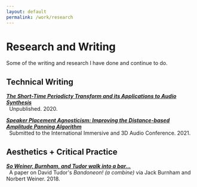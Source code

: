 ```yaml
---
layout: default
permalink: /work/research
---
```

# Research and Writing

Some of the writing and research I have done and continue to do.

<!-- [The Short-Time Periodicty Transform and its Applications to Audio Synthesis](./stpt) -->
## Technical Writing

[___The Short-Time Periodicty Transform and its Applications to Audio Synthesis___](./research/stpt) <br/>
&nbsp;&nbsp;Unpublished. 2020.

[___Speaker Placement Agnosticism: Improving the Distance-based Amplitude Panning Algorithm___](./research/dbap) <br/>
&nbsp;&nbsp;Submitted to the International Immersive and 3D Audio Conference. 2021.


<!-- [Improvements to Sethares and Staley's M-Best Algorithm and Fundamental Projection Formula](./ss_improvements) -->

## Aesthetics + Critical Practice

[___So Weiner, Burnham, and Tudor walk into a bar...___](./research/bandoneon) <br/>
&nbsp;&nbsp;A paper on David Tudor's _Bandoneon! (a combine)_ via Jack Burnham and Norbert Weiner. 2018.
